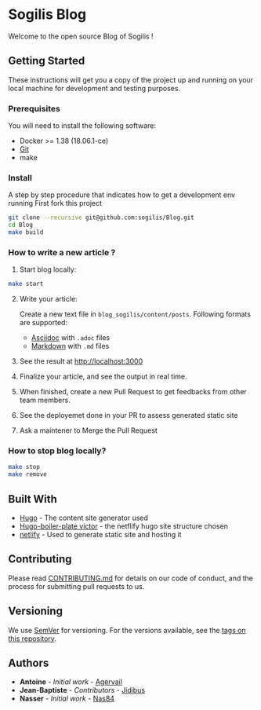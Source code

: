 
# Sogilis Blog

Welcome to the open source Blog of Sogilis ! 

## Getting Started

These instructions will get you a copy of the project up and running on your local machine for development and testing purposes.

### Prerequisites

You will need to install the following software:

* Docker >= 1.38 (18.06.1-ce)
* [Git](https://git-scm.com)
* make

### Install

A step by step procedure that indicates how to get a development env running
First fork this project

```bash
git clone --recursive git@github.com:sogilis/Blog.git
cd Blog
make build
```

### How to write a new article ?

1. Start blog locally:

```Bash
make start
```

2. Write your article:

   Create a new text file in `blog_sogilis/content/posts`.
   Following formats are supported:
      - [Asciidoc](https://asciidoctor.org) with `.adoc` files
      - [Markdown](https://en.wikipedia.org/wiki/Markdown) with `.md` files

3. See the result at [http://localhost:3000](http://localhost:3000)

4. Finalize your article, and see the output in real time.

5. When finished, create a new Pull Request to get feedbacks from other team members.

6. See the deployemet done in your PR to assess generated static site

7. Ask a maintener to Merge the Pull Request

### How to stop blog locally?

```Bash
make stop
make remove
```

## Built With

* [Hugo](https://gohugo.io/) - The content site generator used
* [Hugo-boiler-plate victor](https://github.com/netlify-templates/victor-hugo) - the netflify hugo site structure chosen
* [netlify](https://www.netlify.com/) - Used to generate static site and hosting it 

## Contributing

Please read [CONTRIBUTING.md]() for details on our code of conduct, and the process for submitting pull requests to us.

## Versioning

We use [SemVer](http://semver.org/) for versioning. For the versions available, see the [tags on this repository](https://github.com/sogilis/Blog/tags).

## Authors

* **Antoine** - *Initial work* - [Agervail](https://github.com/agervail)
* **Jean-Baptiste** - *Contributors* - [Jidibus](https://github.com/jibidus)
* **Nasser** - *Initial work* - [Nas84](https://github.com/Nas84)
